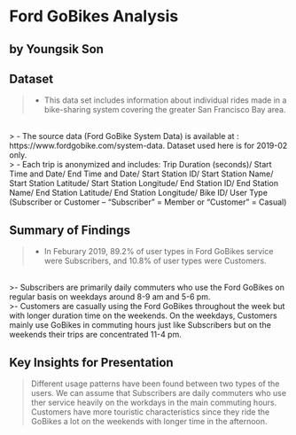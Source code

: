# Ford GoBikes Analysis
## by Youngsik Son


## Dataset

> - This data set includes information about individual rides made in a bike-sharing system covering the greater San Francisco Bay area.
<br/>
> - The source data (Ford GoBike System Data) is available at : https://www.fordgobike.com/system-data. Dataset used here is for 2019-02 only.
<br/>
> - Each trip is anonymized and includes: Trip Duration (seconds)/ Start Time and Date/ End Time and Date/ Start Station ID/ Start Station Name/ Start Station Latitude/ Start Station Longitude/ End Station ID/ End Station Name/ End Station Latitude/ End Station Longitude/ Bike ID/ User Type (Subscriber or Customer – “Subscriber” = Member or “Customer” = Casual)


## Summary of Findings

> - In Feburary 2019, 89.2% of user types in Ford GoBikes service were Subscribers, and 10.8% of user types were Customers.
<br/>
>- Subscribers are primarily daily commuters who use the Ford GoBikes on regular basis on weekdays around 8-9 am and 5-6 pm.
<br/>
>- Customers are casually using the Ford GoBikes throughout the week but with longer duration time on the weekends. On the weekdays, Customers mainly use GoBikes in commuting hours just like Subscribers but on the weekends their trips are concentrated 11-4 pm.




## Key Insights for Presentation

> Different usage patterns have been found between two types of the users. We can assume that Subscribers are daily commuters who use ther service heavily on the workdays in the main commuting hours. Customers have more touristic characteristics since they ride the GoBikes a lot on the weekends with longer time in the afternoon.
